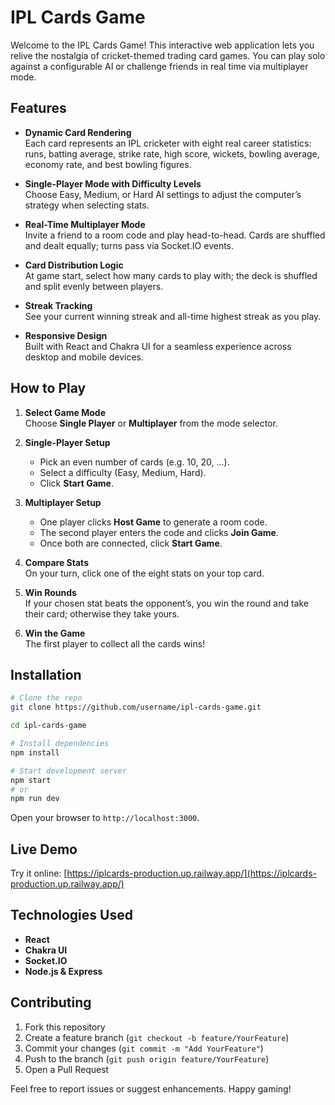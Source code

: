 # IPL Cards Game

Welcome to the IPL Cards Game! This interactive web application lets you relive the nostalgia of cricket-themed trading card games. You can play solo against a configurable AI or challenge friends in real time via multiplayer mode.

## Features

- **Dynamic Card Rendering**  
  Each card represents an IPL cricketer with eight real career statistics: runs, batting average, strike rate, high score, wickets, bowling average, economy rate, and best bowling figures.

- **Single-Player Mode with Difficulty Levels**  
  Choose Easy, Medium, or Hard AI settings to adjust the computer’s strategy when selecting stats.

- **Real-Time Multiplayer Mode**  
  Invite a friend to a room code and play head-to-head. Cards are shuffled and dealt equally; turns pass via Socket.IO events.

- **Card Distribution Logic**  
  At game start, select how many cards to play with; the deck is shuffled and split evenly between players.

- **Streak Tracking**  
  See your current winning streak and all-time highest streak as you play.

- **Responsive Design**  
  Built with React and Chakra UI for a seamless experience across desktop and mobile devices.

## How to Play

1. **Select Game Mode**  
   Choose **Single Player** or **Multiplayer** from the mode selector.

2. **Single-Player Setup**

   - Pick an even number of cards (e.g. 10, 20, …).
   - Select a difficulty (Easy, Medium, Hard).
   - Click **Start Game**.

3. **Multiplayer Setup**

   - One player clicks **Host Game** to generate a room code.
   - The second player enters the code and clicks **Join Game**.
   - Once both are connected, click **Start Game**.

4. **Compare Stats**  
   On your turn, click one of the eight stats on your top card.

5. **Win Rounds**  
   If your chosen stat beats the opponent’s, you win the round and take their card; otherwise they take yours.

6. **Win the Game**  
   The first player to collect all the cards wins!

## Installation

```bash
# Clone the repo
git clone https://github.com/username/ipl-cards-game.git

cd ipl-cards-game

# Install dependencies
npm install

# Start development server
npm start
# or
npm run dev
```

Open your browser to `http://localhost:3000`.

## Live Demo

Try it online: [https://iplcards-production.up.railway.app/](https://iplcards-production.up.railway.app/)

## Technologies Used

- **React**
- **Chakra UI**
- **Socket.IO**
- **Node.js & Express**

## Contributing

1. Fork this repository
2. Create a feature branch (`git checkout -b feature/YourFeature`)
3. Commit your changes (`git commit -m "Add YourFeature"`)
4. Push to the branch (`git push origin feature/YourFeature`)
5. Open a Pull Request

Feel free to report issues or suggest enhancements. Happy gaming!
